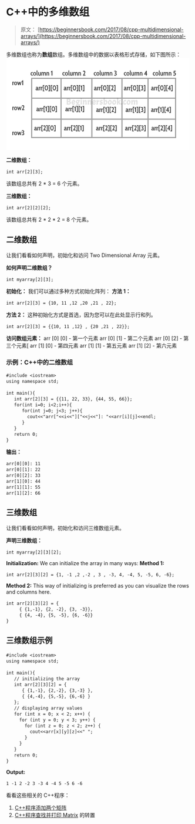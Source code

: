 # C++中的多维数组

> 原文： [https://beginnersbook.com/2017/08/cpp-multidimensional-arrays/](https://beginnersbook.com/2017/08/cpp-multidimensional-arrays/)

多维数组也称为**数组**数组。多维数组中的数据以表格形式存储，如下图所示：
![Multidimensional Array in C++](img/703503fc6cc74e3c12ca4f3eed2fb986.jpg)

**二维数组：**

```
int arr[2][3];
```

该数组总共有 2 * 3 = 6 个元素。

**三维数组：**

```
int arr[2][2][2];
```

该数组总共有 2 * 2 * 2 = 8 个元素。

## 二维数组

让我们看看如何声明，初始化和访问 Two Dimensional Array 元素。

**如何声明二维数组？**

```
int myarray[2][3];
```

**初始化：**
我们可以通过多种方式初始化阵列：
**方法 1：**

```
int arr[2][3] = {10, 11 ,12 ,20 ,21 , 22};
```

**方法 2：**
这种初始化方式是首选，因为您可以在此处显示行和列。

```
int arr[2][3] = {{10, 11 ,12} , {20 ,21 , 22}};
```

**访问数组元素：**
arr [0] [0] - 第一个元素
arr [0] [1] - 第二个元素
arr [0] [2] - 第三个元素[
arr [1] [0] - 第四元素
arr [1] [1] - 第五元素
arr [1] [2] - 第六元素

### 示例：C++中的二维数组

```
#include <iostream>
using namespace std;

int main(){
   int arr[2][3] = {{11, 22, 33}, {44, 55, 66}};
   for(int i=0; i<2;i++){
      for(int j=0; j<3; j++){
        cout<<"arr["<<i<<"]["<<j<<"]: "<<arr[i][j]<<endl;
      }
   }
   return 0;
}
```

**输出：**

```
arr[0][0]: 11
arr[0][1]: 22
arr[0][2]: 33
arr[1][0]: 44
arr[1][1]: 55
arr[1][2]: 66

```

## 三维数组

让我们看看如何声明，初始化和访问三维数组元素。

**声明三维数组：**

```
int myarray[2][3][2];
```

**Initialization:**
We can initialize the array in many ways:
**Method 1:**

```
int arr[2][3][2] = {1, -1 ,2 ,-2 , 3 , -3, 4, -4, 5, -5, 6, -6};

```

**Method 2:**
This way of initializing is preferred as you can visualize the rows and columns here.

```
int arr[2][3][2] = {
     { {1,-1}, {2, -2}, {3, -3}},
     { {4, -4}, {5, -5}, {6, -6}}
}
```

## 三维数组示例

```
#include <iostream>
using namespace std;

int main(){
   // initializing the array
   int arr[2][3][2] = {
      { {1,-1}, {2,-2}, {3,-3} },
      { {4,-4}, {5,-5}, {6,-6} }
   };
   // displaying array values 
   for (int x = 0; x < 2; x++) {
     for (int y = 0; y < 3; y++) {
       for (int z = 0; z < 2; z++) {
         cout<<arr[x][y][z]<<" ";
       }
     }
   }
   return 0;
}
```

**Output:**

```
1 -1 2 -2 3 -3 4 -4 5 -5 6 -6
```

看看这些相关的 C++程序：

1.  [C++程序添加两个矩阵](https://beginnersbook.com/2017/08/cpp-program-to-add-two-matrices/)
2.  [C++程序查找并打印 Matrix](https://beginnersbook.com/2017/08/cpp-program-to-find-transpose-of-matrix/) 的转置